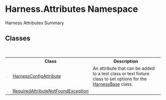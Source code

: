 # Harness.Attributes Namespace
 

Harness Attributes Summary


## Classes
&nbsp;<table><tr><th></th><th>Class</th><th>Description</th></tr><tr><td>![Public class](media/pubclass.gif "Public class")</td><td><a href="55e51d1d-dcc4-a189-4721-f8dcf43921a2">HarnessConfigAttribute</a></td><td>
An attribute that can be added to a test class or text fixture class to set options for the <a href="36459884-00cd-2c3d-acf5-b0cdf2a8da1b">HarnessBase</a> class.</td></tr><tr><td>![Public class](media/pubclass.gif "Public class")</td><td><a href="b2eb5e40-6f52-440e-06c6-518f27cc26b4">RequiredAttributeNotFoundException</a></td><td /></tr></table>&nbsp;

